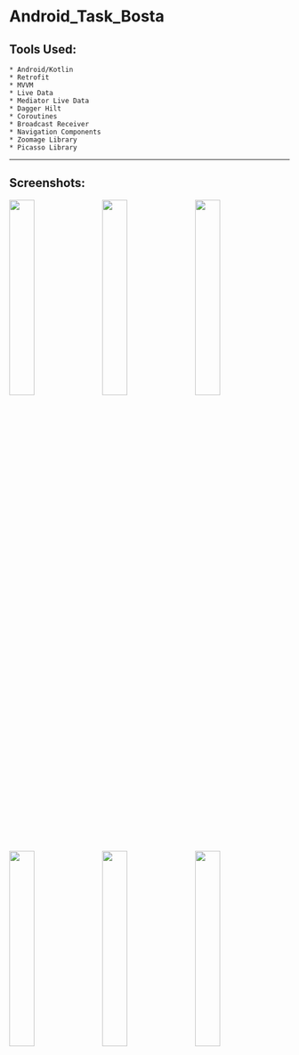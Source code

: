 # Android_Task_Bosta

## Tools Used:
    * Android/Kotlin
    * Retrofit
    * MVVM
    * Live Data
    * Mediator Live Data
    * Dagger Hilt
    * Coroutines
    * Broadcast Receiver
    * Navigation Components
    * Zoomage Library
    * Picasso Library
***

## Screenshots:
<img src="https://github.com/MinaAashraf/Android_Task_Bosta/assets/48159614/901d8a56-0d1c-4442-9d73-1206d10c8624" width="30%" >
  &nbsp;&nbsp;
<img src="https://github.com/MinaAashraf/Android_Task_Bosta/assets/48159614/8e025789-a9d1-4f11-9268-4904faacb262" width="30%" >
  &nbsp;&nbsp;
<img src="https://github.com/MinaAashraf/Android_Task_Bosta/assets/48159614/cf9dccb9-a65d-4f7a-9a75-61196982e0ef" width="30%">
  &nbsp;&nbsp;
<img src="https://github.com/MinaAashraf/Android_Task_Bosta/assets/48159614/7846b344-d4a8-456f-b939-9a7712cf874e" width="30%" >
  &nbsp;&nbsp;
<img src="https://github.com/MinaAashraf/Android_Task_Bosta/assets/48159614/8c5576a3-f204-439c-b510-5faaeb0ae6c2" width="30%" >
  &nbsp;&nbsp;
<img src="https://github.com/MinaAashraf/Android_Task_Bosta/assets/48159614/31a16804-6ea5-40bc-822b-7cf4152f0456" width="30%">
  &nbsp;&nbsp;


